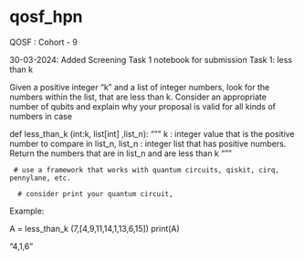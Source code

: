 # qosf_hpn
QOSF : Cohort - 9

30-03-2024: Added Screening Task 1 notebook for submission
Task 1: less than k

Given a positive integer “k” and a list of integer numbers, look for the numbers within the list, that are less than k. Consider an appropriate number of qubits and explain why your proposal is valid for all kinds of numbers in case 


def less_than_k (int:k, list[int] ,list_n):
     “””
k : integer value that is the positive number to compare in list_n,
list_n : integer list that has positive numbers.
Return the numbers that are in list_n and are less than k 
     “””

     # use a framework that works with quantum circuits, qiskit, cirq, pennylane, etc. 

      # consider print your quantum circuit,


Example:

A = less_than_k (7,[4,9,11,14,1,13,6,15])
print(A)

“4,1,6”

